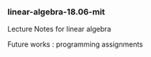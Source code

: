 ### linear-algebra-18.06-mit
Lecture Notes for linear algebra

Future works : programming assignments
